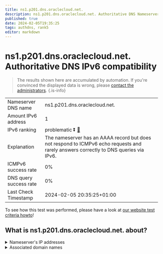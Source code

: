 ```yaml
---
title: ns1.p201.dns.oraclecloud.net.
description: ns1.p201.dns.oraclecloud.net. Authoritative DNS Nameserver IPv6 compatibility
published: true
date: 2024-02-05T19:35:25
tags: authdns, rank5
editor: markdown
---
```


# ns1.p201.dns.oraclecloud.net. Authoritative DNS IPv6 compatibility

> The results shown here are accumulated by automation. If you're convinced the displayed data is wrong, please [contact the administrators](/howto/chat). 
{.is-info}




|   |   |
| - | - |
| Nameserver DNS name | ns1.p201.dns.oraclecloud.net.
| Amount IPv6 address | 1
| IPv6 ranking | problematic :arrow_double_down: [🔗](/howto/ranking) |
| Explanation | The nameserver has an AAAA record but does not respond to ICMPv6 echo requests and rarely answers correctly to DNS queries via IPv6. |
| ICMPv6 success rate | 0%|
| DNS query success rate | 0% |
| Last Check Timestamp | 2024-02-05 20:35:25+01:00 |

To see how this test was performed, please have a look at [our website test criteria howto](/howto/testcriteria/authdns)!


## What is ns1.p201.dns.oraclecloud.net. about?




<details>
<summary>Nameserver's IP addresses</summary>

2600:2000:2100::c9

</details>



<details>
<summary>Associated domain names</summary>

www.oracle.com

www.hospira.com

www.pfizer.com

www.mysql.com

</details>
